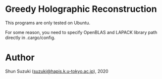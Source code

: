 # Greedy Holographic Reconstruction

This programs are only tested on Ubuntu.

For some reason, you need to specify OpenBLAS and LAPACK library path directly in .cargo/config.

# Author

Shun Suzuki (suzuki@hapis.k.u-tokyo.ac.jp), 2020
